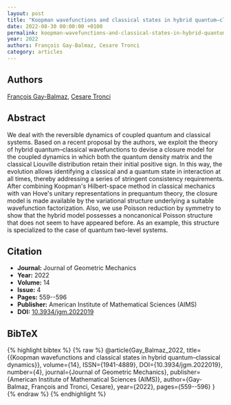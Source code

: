 ```yaml
---
layout: post
title: "Koopman wavefunctions and classical states in hybrid quantum–classical dynamics"
date: 2022-08-30 00:00:00 +0100
permalink: koopman-wavefunctions-and-classical-states-in-hybrid-quantum-classical-dynamics
year: 2022
authors: François Gay-Balmaz, Cesare Tronci
category: articles
---
```

 
## Authors
[François Gay-Balmaz](authors/francois-gay-balmaz), [Cesare Tronci](authors/cesare-tronci)
 
## Abstract
We deal with the reversible dynamics of coupled quantum and classical systems. Based on a recent proposal by the authors, we exploit the theory of hybrid quantum–classical wavefunctions to devise a closure model for the coupled dynamics in which both the quantum density matrix and the classical Liouville distribution retain their initial positive sign. In this way, the evolution allows identifying a classical and a quantum state in interaction at all times, thereby addressing a series of stringent consistency requirements. After combining Koopman's Hilbert-space method in classical mechanics with van Hove's unitary representations in prequantum theory, the closure model is made available by the variational structure underlying a suitable wavefunction factorization. Also, we use Poisson reduction by symmetry to show that the hybrid model possesses a noncanonical Poisson structure that does not seem to have appeared before. As an example, this structure is specialized to the case of quantum two-level systems.
 
## Citation
- **Journal:** Journal of Geometric Mechanics
- **Year:** 2022
- **Volume:** 14
- **Issue:** 4
- **Pages:** 559--596
- **Publisher:** American Institute of Mathematical Sciences (AIMS)
- **DOI:** [10.3934/jgm.2022019](https://doi.org/10.3934/jgm.2022019)
 
## BibTeX
{% highlight bibtex %}
{% raw %}
@article{Gay_Balmaz_2022,
  title={{Koopman wavefunctions and classical states in hybrid quantum–classical dynamics}},
  volume={14},
  ISSN={1941-4889},
  DOI={10.3934/jgm.2022019},
  number={4},
  journal={Journal of Geometric Mechanics},
  publisher={American Institute of Mathematical Sciences (AIMS)},
  author={Gay-Balmaz, François and Tronci, Cesare},
  year={2022},
  pages={559--596}
}
{% endraw %}
{% endhighlight %}
 
